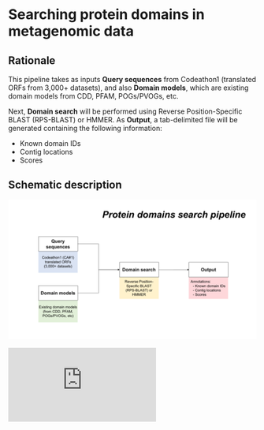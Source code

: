 # Searching protein domains in metagenomic data

## Rationale

This pipeline takes as inputs **Query sequences** from Codeathon1 (translated ORFs from 3,000+ datasets), and also **Domain models**, which are existing domain models from CDD, PFAM, POGs/PVOGs, etc.

Next, **Domain search** will be performed using Reverse Position-Specific BLAST
(RPS-BLAST) or HMMER. As **Output**, a tab-delimited file will be generated containing the following information:

* Known domain IDs
* Contig locations
* Scores

## Schematic description

![Workflow](https://github.com/NCBI-Codeathons/Domain_HMM_Boundaries/blob/master/workflow_codeathon.png)

![Download PDF file](https://github.com/NCBI-Codeathons/Domain_HMM_Boundaries/blob/master/workflow_codeathon.pdf "Workflow")
